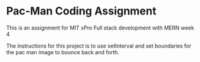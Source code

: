 # Pac-Man Coding Assignment
This is an assignment for MIT xPro Full stack development with MERN week 4

The instructions for this project is to use setInterval and set boundaries for the pac man image to bounce back and forth.
